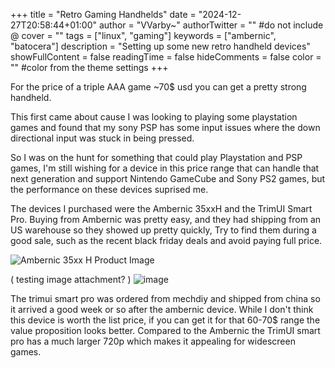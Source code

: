 +++
title = "Retro Gaming Handhelds"
date = "2024-12-27T20:58:44+01:00"
author = "VVarby~"
authorTwitter = "" #do not include @
cover = ""
tags = ["linux", "gaming"]
keywords = ["ambernic", "batocera"]
description = "Setting up some new retro handheld devices"
showFullContent = false
readingTime = false
hideComments = false
color = "" #color from the theme settings
+++

For the price of a triple AAA game ~70$ usd you can get a pretty strong handheld.

This first came about cause I was looking to playing some playstation games and found that my sony PSP has some input issues where the down directional input was stuck in being pressed.

So I was on the hunt for something that could play Playstation and PSP games, I'm still wishing for a device in this price range that can handle that next generation and support Nintendo GameCube and Sony PS2 games, but the performance on these devices suprised me.

The devices I purchased were the Ambernic 35xxH and the TrimUI Smart Pro. Buying from Ambernic was pretty easy, and they had shipping from an US warehouse so they showed up pretty quickly, Try to find them during a good sale, such as the recent black friday deals and avoid paying full price.

![Ambernic 35xx H Product Image](https://anbernic.com/cdn/shop/files/14_c2ec95e4-4aee-490b-b978-ea4c624ec0f9.jpg?v=1725681455&width=700)

( testing image attachment? )
![image](https://github.com/user-attachments/assets/31db9db2-e181-4b9f-9fbf-075aac93161a)

The trimui smart pro was ordered from mechdiy and shipped from china so it arrived a good week or so after the ambernic device. While I don't think this device is worth the list price, if you can get it for that 60-70$ range the value proposition looks better. Compared to the Ambernic the TrimUI smart pro has a much larger 720p which makes it appealing for widescreen games.
